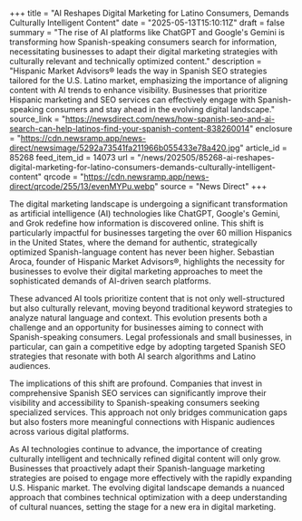 +++
title = "AI Reshapes Digital Marketing for Latino Consumers, Demands Culturally Intelligent Content"
date = "2025-05-13T15:10:11Z"
draft = false
summary = "The rise of AI platforms like ChatGPT and Google's Gemini is transforming how Spanish-speaking consumers search for information, necessitating businesses to adapt their digital marketing strategies with culturally relevant and technically optimized content."
description = "Hispanic Market Advisors® leads the way in Spanish SEO strategies tailored for the U.S. Latino market, emphasizing the importance of aligning content with AI trends to enhance visibility. Businesses that prioritize Hispanic marketing and SEO services can effectively engage with Spanish-speaking consumers and stay ahead in the evolving digital landscape."
source_link = "https://newsdirect.com/news/how-spanish-seo-and-ai-search-can-help-latinos-find-your-spanish-content-838260014"
enclosure = "https://cdn.newsramp.app/news-direct/newsimage/5292a73541fa211966b055433e78a420.jpg"
article_id = 85268
feed_item_id = 14073
url = "/news/202505/85268-ai-reshapes-digital-marketing-for-latino-consumers-demands-culturally-intelligent-content"
qrcode = "https://cdn.newsramp.app/news-direct/qrcode/255/13/evenMYPu.webp"
source = "News Direct"
+++

<p>The digital marketing landscape is undergoing a significant transformation as artificial intelligence (AI) technologies like ChatGPT, Google's Gemini, and Grok redefine how information is discovered online. This shift is particularly impactful for businesses targeting the over 60 million Hispanics in the United States, where the demand for authentic, strategically optimized Spanish-language content has never been higher. Sebastian Aroca, founder of Hispanic Market Advisors®, highlights the necessity for businesses to evolve their digital marketing approaches to meet the sophisticated demands of AI-driven search platforms.</p><p>These advanced AI tools prioritize content that is not only well-structured but also culturally relevant, moving beyond traditional keyword strategies to analyze natural language and context. This evolution presents both a challenge and an opportunity for businesses aiming to connect with Spanish-speaking consumers. Legal professionals and small businesses, in particular, can gain a competitive edge by adopting targeted Spanish SEO strategies that resonate with both AI search algorithms and Latino audiences.</p><p>The implications of this shift are profound. Companies that invest in comprehensive Spanish SEO services can significantly improve their visibility and accessibility to Spanish-speaking consumers seeking specialized services. This approach not only bridges communication gaps but also fosters more meaningful connections with Hispanic audiences across various digital platforms.</p><p>As AI technologies continue to advance, the importance of creating culturally intelligent and technically refined digital content will only grow. Businesses that proactively adapt their Spanish-language marketing strategies are poised to engage more effectively with the rapidly expanding U.S. Hispanic market. The evolving digital landscape demands a nuanced approach that combines technical optimization with a deep understanding of cultural nuances, setting the stage for a new era in digital marketing.</p>